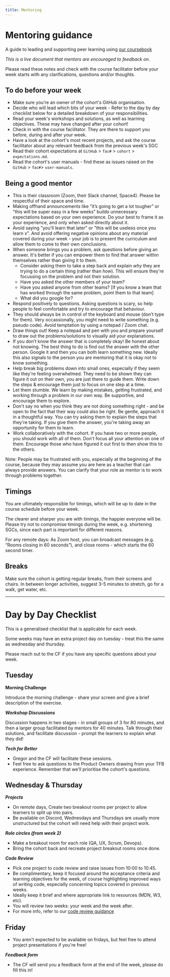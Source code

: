 ```yaml
---
title: Mentoring
---
```


# Mentoring guidance

A guide to leading and supporting peer learning using [our coursebook](https://learn.foundersandcoders.com)

_This is a live document that mentors are encouraged to feedback on._

Please read these notes and check with the course facilitator before your week starts with any clarifications, questions and/or thoughts.

## To do before your week

- Make sure you’re an owner of the cohort's GitHub organisation.
- Decide who will lead which bits of your week - Refer to the day by day checklist below for a detailed breakdown of your responsibilities.
- Read your week's workshops and solutions, as well as learning objectives. These may have changed after your cohort!
- Check in with the course facilitator. They are there to support you before, during and after your week.
- Have a look at the cohort's most recent projects, and ask the course facilitator about any relevant feedback from the previous week's SGC
- Read their cohort expectations at `GitHub` > `fac#` > `cohort` > `expectations.md`.
- Read the cohort's user manuals - find these as issues raised on the `GitHub` > `fac#`> `user-manuals`.

## Being a good mentor

- This is their classroom (Zoom, their Slack channel, Space4). Please be respectful of their space and time.
- Making offhand announcements like “it’s going to get a lot tougher” or “this will be super easy in a few weeks” builds unnecessary expectations based on your own experience. Do your best to frame it as your experience, and only when asked directly about it.
- Avoid saying "you'll learn that later" or "this will be useless once you learn x". And avoid offering negative opinions about any material covered during your week - your job is to present the curriculum and allow them to come to their own conclusions.
- When someone brings you a problem, ask questions before giving an answer. It's better if you can empower them to find that answer within themselves rather than giving it to them.
  - Consider asking them to take a step back and explain _why_ they are trying to do a certain thing (rather than _how_). This will ensure they're focussing on the problem and not their solution.
  - Have you asked the other members of your team?
  - Have you asked anyone from other teams? [If you know a team that has worked through the same problem, point them to that team]
  - What did you google for?
- Respond positively to questions. Asking questions is scary, so help people to feel comfortable and try to encourage that behaviour.
- They should always be in control of the keyboard and mouse (don’t type for them). Very occassionally, you might need to write something (e.g. pseudo code). Avoid temptation by using a notepad / Zoom chat.
- Draw things out! Keep a notepad and pen with you and prepare yourself to draw out the problems/solutions to visually aid your explanations.
- If you don’t know the answer that is completely okay! Be honest about not knowing. The best thing to do is find out the answer with the other person. Google it and then you can both learn something new. Ideally this also signals to the person you are mentoring that it is okay not to know something.
- Help break big problems down into small ones, especially if they seem like they're feeling overwhelmed. They need to be shown they can figure it out on their own, you are just there to guide them. Write down the steps & encourage them just to focus on one step at a time.
- Let them stumble. We learn by making mistakes, getting frustrated, and working through a problem in our own way. Be supportive, and encourage them to explore.
- Don't say no when you think they are not doing something right - and be open to the fact that their way could also be right. Be gentle, approach it in a thoughtful way. You can try asking them to explain the steps that they're taking. If you give them the answer, you're taking away an opportunity for them to learn.
- Work collaboratively with the cohort. If you have two or more people, you should work with all of them. Don't focus all your attention on one of them. Encourage those who have figured it out first to then show this to the others.

Note: People may be frustrated with you, especially at the beginning of the course, because they may assume you are here as a teacher that can always provide answers. You can clarify that your role as mentor is to work through problems together.

## Timings

You are ultimately responsible for timings, which will be up to date in the course schedule before your week.

The clearer and sharper you are with timings, the happier everyone will be. Please try not to compromise timings during the week, e.g. shortening SGCs, since each part is important for different reasons.

For any remote days: As Zoom host, you can broadcast messages (e.g. “Rooms closing in 60 seconds”), and close rooms - which starts the 60 second timer.

## Breaks

Make sure the cohort is getting regular breaks, from their screens and chairs. In between longer activities, suggest 3-5 minutes to stretch, go for a walk, get water, etc.

---

# Day by Day Checklist

This is a generalised checklist that is applicable for each week.

Some weeks may have an extra project day on tuesday - treat this the same as wednesday and thursday.

Please reach out to the CF if you have any specific questions about your week.

## Tuesday

**Morning Challenge**

Introduce the morning challenge - share your screen and give a brief description of the exercise.

_**Workshop Discussions**_

Discussion happens in two stages - in small groups of 3 for 80 minutes, and then a larger group facilitated by mentors for 40 minutes. Talk through their solutions, and facilitate discussion - prompt the learners to explain what they did!

_**Tech for Better**_

- Gregor and the CF will facilitate these sessions.
- Feel free to ask questions to the Product Owners drawing from your TFB experience. Remember that we'll prioritise the cohort's questions.

## Wednesday & Thursday

_**Projects**_

- On remote days, Create two breakout rooms per project to allow learners to split up into pairs.
- Be available on Discord, Wednesdays and Thursdays are usually more unstructured but the cohort will need help with their project work.

_**Role circles (from week 2)**_

- Make a breakout room for each role (QA, UX, Scrum, Devops).
- Bring the cohort back and recreate project breakout rooms once done.

_**Code Review**_

- Pick one project to code review and raise issues from 10:00 to 10:45.
- Be complimentary, keep it focused around the acceptance criteria and learning objectives for the week, of course highlighting improved ways of writing code, especially concerning topics covered in previous weeks.
- Ideally keep it brief and where appropriate link to resources (MDN, W3, etc).
- You will review two weeks: your week and the week after.
- For more info, refer to our [code review guidance](https://learn.foundersandcoders.com/course/handbook/code-review/)

## Friday

- You aren't expected to be available on fridays, but feel free to attend project presentations if you're free!

_**Feedback form**_

- The CF will send you a feedback form at the end of the week, please do fill this in!
